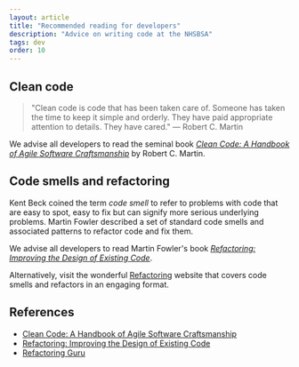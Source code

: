 ```yaml
---
layout: article
title: "Recommended reading for developers"
description: "Advice on writing code at the NHSBSA"
tags: dev
order: 10
---
```

## Clean code

> "Clean code is code that has been taken care of. Someone has taken the time to keep it simple and orderly. They have paid appropriate attention to details. They have cared."
> ― Robert C. Martin

We advise all developers to read the seminal book _[Clean Code: A Handbook of Agile Software Craftsmanship][goodreads_cleancode]_ by Robert C. Martin.

## Code smells and refactoring

Kent Beck coined the term _code smell_ to refer to problems with code that are easy to spot, easy to fix but can signify more serious underlying problems. Martin Fowler described a set of standard code smells and associated patterns to refactor code and fix them.

We advise all developers to read Martin Fowler's book _[Refactoring: Improving the Design of Existing Code][goodreads_refactoring]_.

Alternatively, visit the wonderful [Refactoring][refactoring_guru] website that covers code smells and refactors in an engaging format.

## References

* [Clean Code: A Handbook of Agile Software Craftsmanship][goodreads_cleancode]
* [Refactoring: Improving the Design of Existing Code][goodreads_refactoring]
* [Refactoring Guru][refactoring_guru]

[goodreads_cleancode]: <https://www.goodreads.com/en/book/show/3735293-clean-code>
[goodreads_refactoring]: <https://www.goodreads.com/en/book/show/44936.Refactoring>
[refactoring_guru]: <https://refactoring.guru/refactoring>
